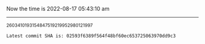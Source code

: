 Now the time is 2022-08-17 05:43:10 am

---

<small>2603410193154847519219952980121997</small>

```txt
Latest commit SHA is: 02593f6389f564f48bf60ec653725063970dd9c3
```
